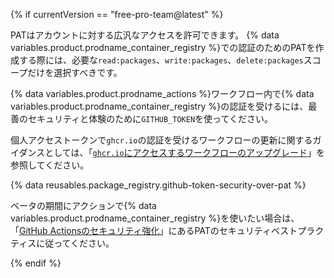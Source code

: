 {% if currentVersion == "free-pro-team@latest" %}

PATはアカウントに対する広汎なアクセスを許可できます。 {% data variables.product.prodname_container_registry %}での認証のためのPATを作成する際には、必要な`read:packages`、`write:packages`、`delete:packages`スコープだけを選択すべきです。

{% data variables.product.prodname_actions %}ワークフロー内で{% data variables.product.prodname_container_registry %}の認証を受けるには、最善のセキュリティと体験のために`GITHUB_TOKEN`を使ってください。

個人アクセストークンで`ghcr.io`の認証を受けるワークフローの更新に関するガイダンスとしては、「[`ghcr.io`にアクセスするワークフローのアップグレード](/packages/managing-github-packages-using-github-actions-workflows/publishing-and-installing-a-package-with-github-actions#upgrading-a-workflow-that-accesses-ghcrio)」を参照してください。

{% data reusables.package_registry.github-token-security-over-pat %}

ベータの期間にアクションで{% data variables.product.prodname_container_registry %}を使いたい場合は、「[GitHub Actionsのセキュリティ強化](/actions/getting-started-with-github-actions/security-hardening-for-github-actions#considering-cross-repository-access)」にあるPATのセキュリティベストプラクティスに従ってください。

{% endif %}
